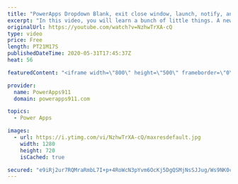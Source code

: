 ```yaml
---
title: "PowerApps Dropdown Blank, exit close window, launch, notify, and Self"
excerpt: "In this video, you will learn a bunch of little things. A new setting for having empty dropdowns, Exit logout, Launch into blank windows and the SAME window, Notify gets a timer, and Self for fun with controls.   For more Power Apps training check out https://training.PowerApps911.com"
originalUrl: https://youtube.com/watch?v=NzhwTrXA-cQ
type: video
price: Free
length: PT21M17S
publishedDateTime: 2020-05-31T17:45:37Z
heat: 56

featuredContent: "<iframe width=\"800\" height=\"500\" frameborder=\"0\" src=\"https://www.youtube.com/embed/NzhwTrXA-cQ\" allow=\"accelerometer; autoplay; encrypted-media; gyroscope; picture-in-picture\" allowfullscreen></iframe>"

provider:
  name: PowerApps911
  domain: powerapps911.com

topics:
  - Power Apps

images:
  - url: https://i.ytimg.com/vi/NzhwTrXA-cQ/maxresdefault.jpg
    width: 1280
    height: 720
    isCached: true

secured: "e9iRj2ur7RQMraRmbL7I+p+4RoWcN3pYvm6OcKj5DgQSMjNsSJJug/Ws9NK0cWQlWl/7D2FJmP9GpkZtl5eU3IJ7Si5oyPL8mmGWhQYOFNtye2f26HmE18s0yificyokPnPUKxGeGoRBaFVPUk/RdXinBOcGX0hhpI9Ep4fSYj3zzyXuNR3PVhYM41jllgEsKpyjzREk5yp7PIZmJ4q5IqtW+Sbm8+SPhO1wqDQ2gxmdmkqEVxeD7nLIN1E4LvgEberNCXdj95hYBnVhYkvyJ+PWzcwW7zn7GpbYKa96foC8/7nIRt+ASOiGtJMGEH667kKJCot6VAmmvYWEWZA6xcWLl/wFlq2xE0u0YKnXnyL/7tRhzwakfwL/v7cXRNFvXN3XxTfw72Fnf1nwvdmHM07cPXlJ+hlwdl6GDmYHpDg=;qMHjTd0CHHc9Zy3r0ook9A=="
---
```


